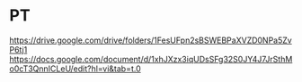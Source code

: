 # PT
https://drive.google.com/drive/folders/1FesUFpn2sBSWEBPaXVZD0NPa5ZvP6tj1
https://docs.google.com/document/d/1xhJXzx3iqUDsSFg32S0JY4J7JrSthMo0cT3QnnICLeU/edit?hl=vi&tab=t.0
